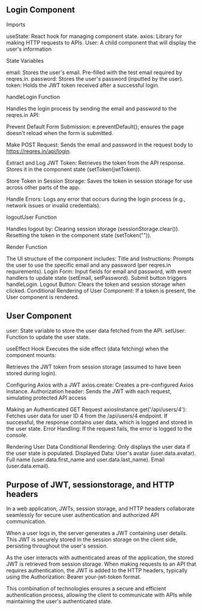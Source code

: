 ## Login Component

Imports

useState: React hook for managing component state.
axios: Library for making HTTP requests to APIs.
User: A child component that will display the user's information

State Variables

email: Stores the user's email. Pre-filled with the test email required by reqres.in.
password: Stores the user's password (inputted by the user).
token: Holds the JWT token received after a successful login.

handleLogin Function

Handles the login process by sending the email and password to the reqres.in API:

Prevent Default Form Submission:
e.preventDefault(); ensures the page doesn't reload when the form is submitted.

Make POST Request:
Sends the email and password in the request body to https://reqres.in/api/login.

Extract and Log JWT Token:
Retrieves the token from the API response.
Stores it in the component state (setToken(jwtToken)).

Store Token in Session Storage:
Saves the token in session storage for use across other parts of the app.

Handle Errors:
Logs any error that occurs during the login process (e.g., network issues or invalid credentials).

logoutUser Function

Handles logout by:
Clearing session storage (sessionStorage.clear()).
Resetting the token in the component state (setToken("")).


Render Function

The UI structure of the component includes:
Title and Instructions:
Prompts the user to use the specific email and any password (per reqres.in requirements).
Login Form:
Input fields for email and password, with event handlers to update state (setEmail, setPassword).
Submit button triggers handleLogin.
Logout Button:
Clears the token and session storage when clicked.
Conditional Rendering of User Component:
If a token is present, the User component is rendered.

## User Component
user: State variable to store the user data fetched from the API.
setUser: Function to update the user state.

useEffect Hook
Executes the side effect (data fetching) when the component mounts:

Retrieves the JWT token from session storage (assumed to have been stored during login).

Configuring Axios with a JWT
axios.create: Creates a pre-configured Axios instance.
Authorization header: Sends the JWT with each request, simulating protected API access

Making an Authenticated GET Request
axiosInstance.get('/api/users/4'):
Fetches user data for user ID 4 from the /api/users/4 endpoint.
If successful, the response contains user data, which is logged and stored in the user state.
Error Handling:
If the request fails, the error is logged to the console.

Rendering User Data
Conditional Rendering:
Only displays the user data if the user state is populated.
Displayed Data:
User's avatar (user.data.avatar).
Full name (user.data.first_name and user.data.last_name).
Email (user.data.email).

## Purpose of JWT, sessionstorage, and HTTP headers
In a web application, JWTs, session storage, and HTTP headers collaborate seamlessly for secure user authentication and authorized API communication.

When a user logs in, the server generates a JWT containing user details. This JWT is securely stored in the session storage on the client side, persisting throughout the user's session.

As the user interacts with authenticated areas of the application, the stored JWT is retrieved from session storage. When making requests to an API that requires authentication, the JWT is added to the HTTP headers, typically using the Authorization: Bearer your-jwt-token format.

This combination of technologies ensures a secure and efficient authentication process, allowing the client to communicate with APIs while maintaining the user's authenticated state.
